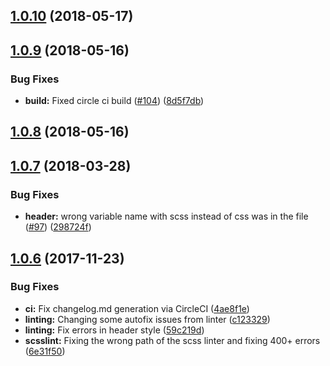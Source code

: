 <a name="1.0.10"></a>
## [1.0.10](https://github.com/fabric-design/scss/compare/1.0.9...1.0.10) (2018-05-17)



<a name="1.0.9"></a>
## [1.0.9](https://github.com/fabric-design/scss/compare/1.0.8...1.0.9) (2018-05-16)


### Bug Fixes

* **build:** Fixed circle ci build ([#104](https://github.com/fabric-design/scss/issues/104)) ([8d5f7db](https://github.com/fabric-design/scss/commit/8d5f7db))



<a name="1.0.8"></a>
## [1.0.8](https://github.com/fabric-design/scss/compare/1.0.7...1.0.8) (2018-05-16)



<a name="1.0.7"></a>
## [1.0.7](https://github.com/fabric-design/scss/compare/1.0.6...1.0.7) (2018-03-28)


### Bug Fixes

* **header:** wrong variable name with scss instead of css was in the file ([#97](https://github.com/fabric-design/scss/issues/97)) ([298724f](https://github.com/fabric-design/scss/commit/298724f))



<a name="1.0.6"></a>
## [1.0.6](https://github.com/fabric-design/scss/compare/1.0.5...1.0.6) (2017-11-23)


### Bug Fixes

* **ci:** Fix changelog.md generation via CircleCI ([4ae8f1e](https://github.com/fabric-design/scss/commit/4ae8f1e))
* **linting:** Changing some autofix issues from linter ([c123329](https://github.com/fabric-design/scss/commit/c123329))
* **linting:** Fix errors in header style ([59c219d](https://github.com/fabric-design/scss/commit/59c219d))
* **scsslint:** Fixing the wrong path of the scss linter and fixing 400+ errors ([6e31f50](https://github.com/fabric-design/scss/commit/6e31f50))



